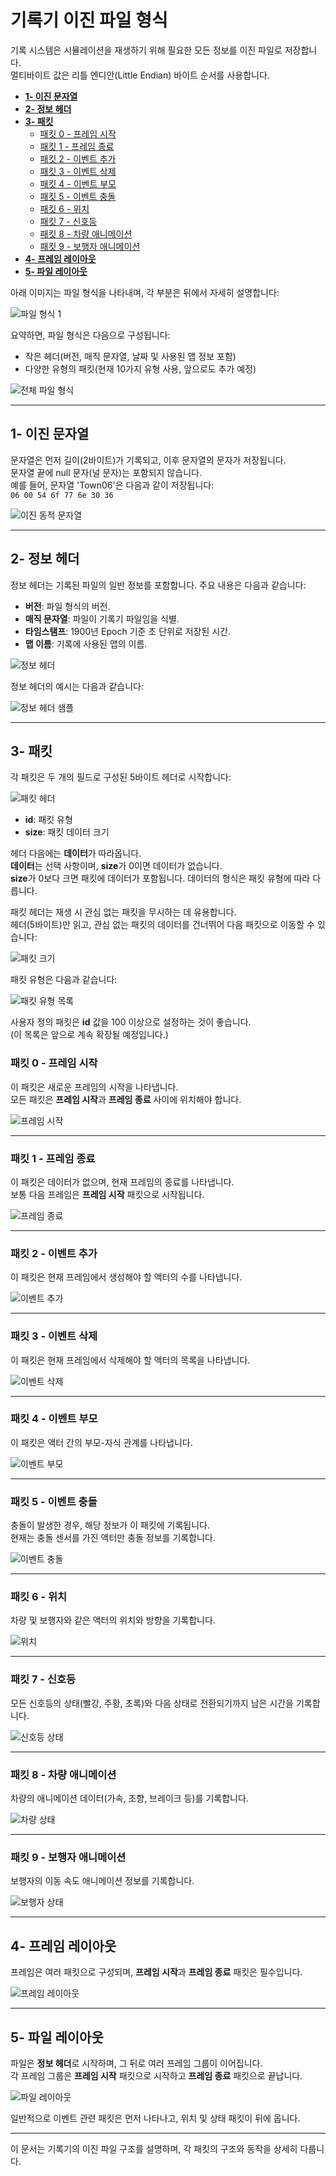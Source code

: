 # 기록기 이진 파일 형식

기록 시스템은 시뮬레이션을 재생하기 위해 필요한 모든 정보를 이진 파일로 저장합니다.  
멀티바이트 값은 리틀 엔디안(Little Endian) 바이트 순서를 사용합니다.

*   [__1- 이진 문자열__](#1-이진-문자열)  
*   [__2- 정보 헤더__](#2-정보-헤더)  
*   [__3- 패킷__](#3-패킷)  
	*   [패킷 0 - 프레임 시작](#패킷-0---프레임-시작)  
	*   [패킷 1 - 프레임 종료](#패킷-1---프레임-종료)  
	*   [패킷 2 - 이벤트 추가](#패킷-2---이벤트-추가)  
	*   [패킷 3 - 이벤트 삭제](#패킷-3---이벤트-삭제)  
	*   [패킷 4 - 이벤트 부모](#패킷-4---이벤트-부모)  
	*   [패킷 5 - 이벤트 충돌](#패킷-5---이벤트-충돌)  
	*   [패킷 6 - 위치](#패킷-6---위치)  
	*   [패킷 7 - 신호등](#패킷-7---신호등)  
	*   [패킷 8 - 차량 애니메이션](#패킷-8---차량-애니메이션)  
	*   [패킷 9 - 보행자 애니메이션](#패킷-9---보행자-애니메이션)  
*   [__4- 프레임 레이아웃__](#4-프레임-레이아웃)  
*   [__5- 파일 레이아웃__](#5-파일-레이아웃)  

아래 이미지는 파일 형식을 나타내며, 각 부분은 뒤에서 자세히 설명합니다:

![파일 형식 1](img/RecorderFileFormat1.jpg)

요약하면, 파일 형식은 다음으로 구성됩니다:
- 작은 헤더(버전, 매직 문자열, 날짜 및 사용된 맵 정보 포함)
- 다양한 유형의 패킷(현재 10가지 유형 사용, 앞으로도 추가 예정)

![전체 파일 형식](img/RecorderFileFormat3.jpg)

---

## 1- 이진 문자열

문자열은 먼저 길이(2바이트)가 기록되고, 이후 문자열의 문자가 저장됩니다.  
문자열 끝에 null 문자(널 문자)는 포함되지 않습니다.  
예를 들어, 문자열 'Town06'은 다음과 같이 저장됩니다:  
`06 00 54 6f 77 6e 30 36`

![이진 동적 문자열](img/RecorderString.jpg)

---

## 2- 정보 헤더

정보 헤더는 기록된 파일의 일반 정보를 포함합니다. 주요 내용은 다음과 같습니다:
- **버전**: 파일 형식의 버전.
- **매직 문자열**: 파일이 기록기 파일임을 식별.
- **타임스탬프**: 1900년 Epoch 기준 초 단위로 저장된 시간.
- **맵 이름**: 기록에 사용된 맵의 이름.

![정보 헤더](img/RecorderInfoHeader.jpg)

정보 헤더의 예시는 다음과 같습니다:

![정보 헤더 샘플](img/RecorderHeader.jpg)

---

## 3- 패킷

각 패킷은 두 개의 필드로 구성된 5바이트 헤더로 시작합니다:

![패킷 헤더](img/RecorderPacketHeader.jpg)

- **id**: 패킷 유형
- **size**: 패킷 데이터 크기

헤더 다음에는 **데이터**가 따라옵니다.  
**데이터**는 선택 사항이며, **size**가 0이면 데이터가 없습니다.  
**size**가 0보다 크면 패킷에 데이터가 포함됩니다. 데이터의 형식은 패킷 유형에 따라 다릅니다.

패킷 헤더는 재생 시 관심 없는 패킷을 무시하는 데 유용합니다.  
헤더(5바이트)만 읽고, 관심 없는 패킷의 데이터를 건너뛰어 다음 패킷으로 이동할 수 있습니다:

![패킷 크기](img/RecorderPackets.jpg)

패킷 유형은 다음과 같습니다:

![패킷 유형 목록](img/RecorderPacketsList.jpg)

사용자 정의 패킷은 **id** 값을 100 이상으로 설정하는 것이 좋습니다.  
(이 목록은 앞으로 계속 확장될 예정입니다.)

### 패킷 0 - 프레임 시작

이 패킷은 새로운 프레임의 시작을 나타냅니다.  
모든 패킷은 **프레임 시작**과 **프레임 종료** 사이에 위치해야 합니다.

![프레임 시작](img/RecorderFrameStart.jpg)

---

### 패킷 1 - 프레임 종료

이 패킷은 데이터가 없으며, 현재 프레임의 종료를 나타냅니다.  
보통 다음 프레임은 **프레임 시작** 패킷으로 시작됩니다.

![프레임 종료](img/RecorderFrameEnd.jpg)

---

### 패킷 2 - 이벤트 추가

이 패킷은 현재 프레임에서 생성해야 할 액터의 수를 나타냅니다.

![이벤트 추가](img/RecorderEventAdd.jpg)

---

### 패킷 3 - 이벤트 삭제

이 패킷은 현재 프레임에서 삭제해야 할 액터의 목록을 나타냅니다.

![이벤트 삭제](img/RecorderEventDel.jpg)

---

### 패킷 4 - 이벤트 부모

이 패킷은 액터 간의 부모-자식 관계를 나타냅니다.

![이벤트 부모](img/RecorderEventParent.jpg)

---

### 패킷 5 - 이벤트 충돌

충돌이 발생한 경우, 해당 정보가 이 패킷에 기록됩니다.  
현재는 충돌 센서를 가진 액터만 충돌 정보를 기록합니다.

![이벤트 충돌](img/RecorderCollision.jpg)

---

### 패킷 6 - 위치

차량 및 보행자와 같은 액터의 위치와 방향을 기록합니다.

![위치](img/RecorderPosition.jpg)

---

### 패킷 7 - 신호등

모든 신호등의 상태(빨강, 주황, 초록)와 다음 상태로 전환되기까지 남은 시간을 기록합니다.

![신호등 상태](img/RecorderTrafficLight.png)

---

### 패킷 8 - 차량 애니메이션

차량의 애니메이션 데이터(가속, 조향, 브레이크 등)를 기록합니다.

![차량 상태](img/RecorderVehicle.jpg)

---

### 패킷 9 - 보행자 애니메이션

보행자의 이동 속도 애니메이션 정보를 기록합니다.

![보행자 상태](img/RecorderWalker.jpg)

---

## 4- 프레임 레이아웃

프레임은 여러 패킷으로 구성되며, **프레임 시작**과 **프레임 종료** 패킷은 필수입니다.

![프레임 레이아웃](img/RecorderFrameLayout.jpg)

---

## 5- 파일 레이아웃

파일은 **정보 헤더**로 시작하며, 그 뒤로 여러 프레임 그룹이 이어집니다.  
각 프레임 그룹은 **프레임 시작** 패킷으로 시작하고 **프레임 종료** 패킷으로 끝납니다.

![파일 레이아웃](img/RecorderLayout.jpg)

일반적으로 이벤트 관련 패킷은 먼저 나타나고, 위치 및 상태 패킷이 뒤에 옵니다.

---

이 문서는 기록기의 이진 파일 구조를 설명하며, 각 패킷의 구조와 동작을 상세히 다룹니다.
